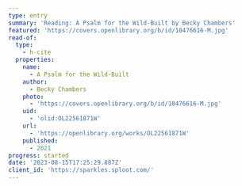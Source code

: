 ```yaml
---
type: entry
summary: 'Reading: A Psalm for the Wild-Built by Becky Chambers'
featured: 'https://covers.openlibrary.org/b/id/10476616-M.jpg'
read-of:
  type:
    - h-cite
  properties:
    name:
      - A Psalm for the Wild-Built
    author:
      - Becky Chambers
    photo:
      - 'https://covers.openlibrary.org/b/id/10476616-M.jpg'
    uid:
      - 'olid:OL22561871W'
    url:
      - 'https://openlibrary.org/works/OL22561871W'
    published:
      - 2021
progress: started
date: '2023-08-15T17:25:29.887Z'
client_id: 'https://sparkles.sploot.com/'
---
```


